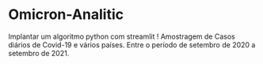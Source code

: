 # Omicron-Analitic

Implantar um algoritmo python com streamlit !
Amostragem de Casos diários de Covid-19 e vários países.
Entre o período de setembro de 2020 a setembro de 2021.
